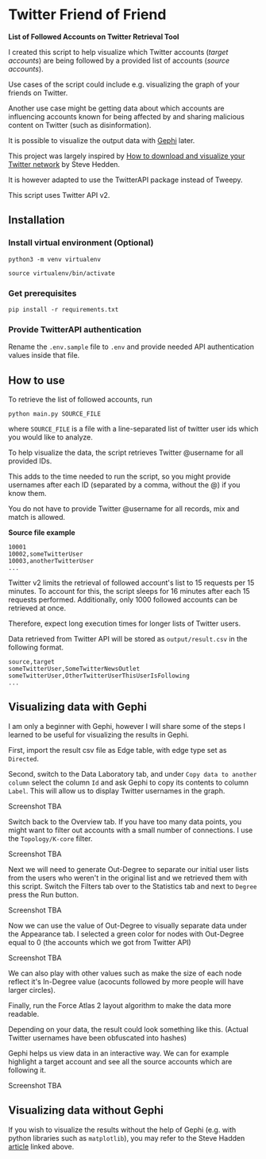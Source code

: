 # Twitter Friend of Friend
**List of Followed Accounts on Twitter Retrieval Tool**

I created this script to help visualize which Twitter accounts (_target accounts_) are being followed by a provided list of accounts (_source accounts_). 

Use cases of the script could include e.g. visualizing the graph of your friends on Twitter. 

Another use case might be getting data about which accounts are influencing accounts known for being affected by and sharing malicious content on Twitter (such as disinformation).

It is possible to visualize the output data with [Gephi](https://gephi.org/) later.

This project was largely inspired by [How to download and visualize your Twitter network](https://towardsdatascience.com/how-to-download-and-visualize-your-twitter-network-f009dbbf107b) by Steve Hedden.

It is however adapted to use the TwitterAPI package instead of Tweepy.

This script uses Twitter API v2.

## Installation

### Install virtual environment (Optional)
```
python3 -m venv virtualenv

source virtualenv/bin/activate
```

### Get prerequisites
```
pip install -r requirements.txt
```

### Provide TwitterAPI authentication
Rename the `.env.sample` file to `.env` and provide needed API authentication values inside that file.

## How to use

To retrieve the list of followed accounts, run
```
python main.py SOURCE_FILE
```
where `SOURCE_FILE` is a file with a line-separated list of twitter user ids which you would like to analyze.

To help visualize the data, the script retrieves Twitter @username for all provided IDs.

This adds to the time needed to run the script, so you might provide usernames after each ID (separated by a comma, without the @) if you know them.

You do not have to provide Twitter @username for all records, mix and match is allowed.

**Source file example**
```
10001
10002,someTwitterUser
10003,anotherTwitterUser
...
```

Twitter v2 limits the retrieval of followed account's list to 15 requests per 15 minutes.
To account for this, the script sleeps for 16 minutes after each 15 requests performed.
Additionally, only 1000 followed accounts can be retrieved at once.

Therefore, expect long execution times for longer lists of Twitter users.

Data retrieved from Twitter API will be stored as `output/result.csv` in the following format.
```csv
source,target
someTwitterUser,SomeTwitterNewsOutlet
someTwitterUser,OtherTwitterUserThisUserIsFollowing
...
```

## Visualizing data with Gephi

I am only a beginner with Gephi, however I will share some of the steps I learned to be useful for visualizing the results in Gephi.

First, import the result csv file as Edge table, with edge type set as `Directed`.

Second, switch to the Data Laboratory tab, and under `Copy data to another column` select the column `Id` and ask Gephi to copy its contents to column `Label`. This will allow us to display Twitter usernames in the graph.

Screenshot TBA

Switch back to the Overview tab. If you have too many data points, you might want to filter out accounts with a small number of connections. I use the `Topology/K-core` filter. 

Screenshot TBA

Next we will need to generate Out-Degree to separate our initial user lists from the users who weren't in the original list and we retrieved them with this script. Switch the Filters tab over to the Statistics tab and next to `Degree` press the Run button.

Screenshot TBA

Now we can use the value of Out-Degree to visually separate data under the Appearance tab. I selected a green color for nodes with Out-Degree equal to 0 (the accounts which we got from Twitter API)

Screenshot TBA

We can also play with other values such as make the size of each node reflect it's In-Degree value (acocunts followed by more people will have larger circles).

Finally, run the Force Atlas 2 layout algorithm to make the data more readable. 

Depending on your data, the result could look something like this. (Actual Twitter usernames have been obfuscated into hashes)

Gephi helps us view data in an interactive way. We can for example highlight a target account and see all the source accounts which are following it.

Screenshot TBA


## Visualizing data without Gephi

If you wish to visualize the results without the help of Gephi (e.g. with python libraries such as `matplotlib`), you may refer to the Steve Hadden [article](https://towardsdatascience.com/how-to-download-and-visualize-your-twitter-network-f009dbbf107b) linked above.